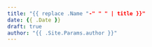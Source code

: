 ```yaml
---
title: "{{ replace .Name "-" " " | title }}"
date: {{ .Date }}
draft: true
author: "{{ .Site.Params.author }}"
---
```

